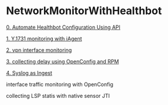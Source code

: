 # NetworkMonitorWithHealthbot
[0. Automate Healthbot Configuration Using API](https://github.com/wouyang628/NetworkMonitorWithHealthbot/wiki/Automate-Healthbot-Configuration-Using-API)

[1. Y.1731 monitoring with iAgent](https://github.com/wouyang628/NetworkMonitorWithHealthbot/wiki/Y.1731-monitoring-with-iAgent)

[2. vpn interface monitoring](https://github.com/wouyang628/NetworkMonitorWithHealthbot/wiki/vpn-monitoring)

[3. collecting delay using OpenConfig and RPM](https://github.com/wouyang628/NetworkMonitorWithHealthbot/wiki/collecting-delay-using-openconfig)

[4. Syslog as Ingest](https://github.com/wouyang628/NetworkMonitorWithHealthbot/wiki/syslog-as-ingest)


 interface traffic monitoring with OpenConfig

 collecting LSP statis with native sensor JTI




